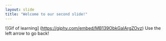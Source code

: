 ```yaml
---
layout: slide
title: "Welcome to our second slide!"
---
```

![Gif of learning]
(https://giphy.com/embed/MB139ObkGalArgZOvz)
Use the left arrow to go back!
